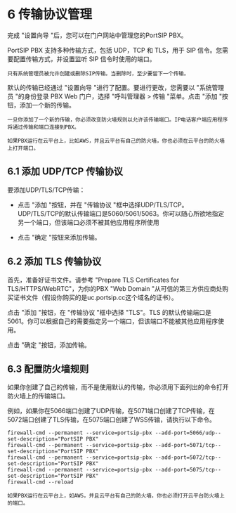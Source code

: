 # 6 传输协议管理

完成 "设置向导 "后，您可以在门户网站中管理您的PortSIP PBX。

PortSIP PBX 支持多种传输方式，包括 UDP，TCP 和 TLS，用于 SIP 信令。您需要配置传输方式，并设置监听 SIP 信令时使用的端口。

```
只有系统管理员被允许创建或删除SIP传输。当删除时，至少要留下一个传输。
```

默认的传输已经通过 "设置向导 "进行了配置。要进行更改，您需要以 "系统管理员 "的身份登录 PBX Web 门户，选择 "呼叫管理器 > 传输 "菜单。点击 "添加 "按钮，添加一个新的传输。

```
一旦你添加了一个新的传输，你必须改变防火墙规则以允许该传输端口。IP电话客户端应用程序将通过传输和端口连接到PBX。

如果PBX运行在云平台上，比如AWS，并且云平台有自己的防火墙，你也必须在云平台的防火墙上打开端口。
```

## 6.1 添加 UDP/TCP 传输协议

要添加UDP/TLS/TCP传输：

+ 点击 "添加 "按钮，并在 "传输协议 "框中选择UDP/TLS/TCP。UDP/TLS/TCP的默认传输端口是5060/5061/5063。你可以随心所欲地指定另一个端口，但该端口必须不被其他应用程序所使用

+ 点击 "确定 "按钮来添加传输。

## 6.2 添加 TLS 传输协议

首先，准备好证书文件。请参考 "Prepare TLS Certificates for TLS/HTTPS/WebRTC"，为你的PBX "Web Domain "从可信的第三方供应商处购买证书文件（假设你购买的是uc.portsip.cc这个域名的证书）。

点击 "添加 "按钮，在 "传输协议 "框中选择 "TLS"。TLS 的默认传输端口是 5061。你可以根据自己的需要指定另一个端口，但该端口不能被其他应用程序使用。

点击 "确定 "按钮，添加传输。

## 6.3 配置防火墙规则

如果你创建了自己的传输，而不是使用默认的传输，你必须用下面列出的命令打开防火墙上的传输端口。

例如，如果你在5066端口创建了UDP传输，在5071端口创建了TCP传输，在5072端口创建了TLS传输，在5075端口创建了WSS传输，请执行以下命令。
```
firewall-cmd --permanent --service=portsip-pbx --add-port=5066/udp--set-description="PortSIP PBX"
firewall-cmd --permanent --service=portsip-pbx --add-port=5071/tcp--set-description="PortSIP PBX"
firewall-cmd --permanent --service=portsip-pbx --add-port=5072/tcp--set-description="PortSIP PBX"
firewall-cmd --permanent --service=portsip-pbx --add-port=5075/tcp--set-description="PortSIP PBX"
firewall-cmd --reload
```
```
如果PBX运行在云平台上，如AWS，并且云平台有自己的防火墙，你也必须打开云平台防火墙上的端口。
```






























































































